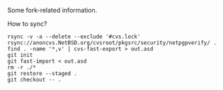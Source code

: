 
Some fork-related information.

How to sync?
```
rsync -v -a --delete --exclude '#cvs.lock' rsync://anoncvs.NetBSD.org/cvsroot/pkgsrc/security/netpgpverify/ .
find . -name '*,v' | cvs-fast-export > out.asd
git init
git fast-import < out.asd
rm -r ./*
git restore --staged .
git checkout -- .
```
